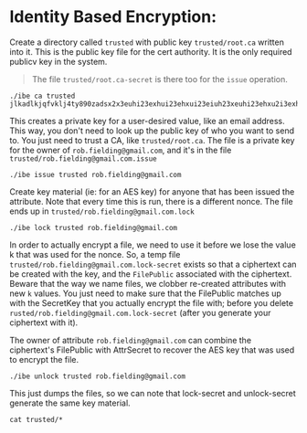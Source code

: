 # Identity Based Encryption:

Create a directory called `trusted` with public key `trusted/root.ca` written into it.
This is the public key file for the cert authority. It is the only required publicv key
in the system.

> The file `trusted/root.ca-secret` is there too for the `issue` operation.

```
./ibe ca trusted jlkadlkjqfvklj4ty890zadsx2x3euhi23exhui23ehxui23eiuh23xeuhi23ehxu2i3exhu2iehi
```

This creates a private key for a user-desired value, like an email address.  This way, you don't need to look up the public key of who you want to send to.  You just need to trust a CA, like `trusted/root.ca`.  The file is a private key for the owner of `rob.fielding@gmail.com`, and it's in the file `trusted/rob.fielding@gmail.com.issue`

```
./ibe issue trusted rob.fielding@gmail.com
```

Create key material (ie: for an AES key) for anyone that has been issued the attribute.  Note that every time this is run, there is a different nonce. The file ends up in `trusted/rob.fielding@gmail.com.lock`

```
./ibe lock trusted rob.fielding@gmail.com
```

In order to actually encrypt a file, we need to use it before we lose the value k that was used for the nonce.  So, a temp file `trusted/rob.fielding@gmail.com.lock-secret` exists so that a ciphertext can be created with the key, and the `FilePublic` associated with the ciphertext.  Beware that the way we name files, we clobber re-created attributes with new `k` values.  You just need to make sure that the FilePublic matches up with the SecretKey that you actually encrypt the file with; before you delete `rusted/rob.fielding@gmail.com.lock-secret` (after you generate your ciphertext with it).

The owner of attribute `rob.fielding@gmail.com` can combine the ciphertext's FilePublic with AttrSecret to recover the AES key that was used to encrypt the file.

```
./ibe unlock trusted rob.fielding@gmail.com
```

This just dumps the files, so we can note that lock-secret and unlock-secret generate the same key material.

```
cat trusted/*
```

